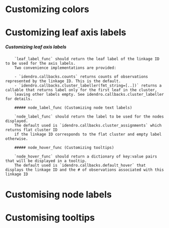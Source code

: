# Customizing colors

# Customizing leaf axis labels

##### Customizing leaf axis labels

        `leaf_label_func` should return the leaf label of the linkage ID to be used for the axis labels.
        Two convenience implementations are provided:

        - `idendro.callbacks.counts` returns counts of observations represented by the linkage ID. This is the default. 
        - `idendro.callbacks.cluster_labeller(fmt_string=[..])` returns a callable that returns label only for the first leaf in the cluster, 
        leaving other labels empty. See idendro.callbacks.cluster_labeller for details.

        ##### node_label_func (Customizing node text labels)
        
        `node_label_func` should return the label to be used for the nodes displayed. 
        The default used is `idendro.callbacks.cluster_assignments` which returns flat cluster ID 
        if the linkage ID corresponds to the flat cluster and empty label otherwise.

        ##### node_hover_func (Customizing tooltips)
        
        `node_hover_func` should return a dictionary of key:value pairs that will be displayed in a tooltip.
        The default used is `idendro.callbacks.default_hover` that displays the linkage ID and the # of observations associated with this linkage ID

# Customising node labels

# Customising tooltips